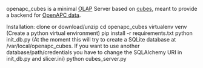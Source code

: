 openapc_cubes is a minimal [OLAP](https://en.wikipedia.org/wiki/Online_analytical_processing) Server based on [cubes](http://cubes.databrewery.org/), meant to provide a backend for [OpenAPC data](https://github.com/OpenAPC).

Installation:
clone or download/unzip
cd openapc_cubes
virtualenv venv (Create a python virtual environment)
pip install -r requirements.txt
python init_db.py (At the moment this will try to create a SQLite database at /var/local/openapc_cubes. If you want to use another database/path/credentials you have to change the SQLAlchemy URI in init_db.py and slicer.ini)
python cubes_server.py
